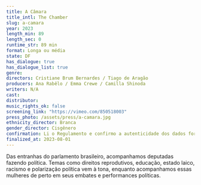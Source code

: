 ```yaml
---
title: A Câmara
title_intl: The Chamber
slug: a-camara
year: 2023
length_min: 89
length_sec: 0
runtime_str: 89 min
format: Longa ou média
state: DF
has_dialogue: true
has_dialogue_list: true
genre: 
directors: Cristiane Brum Bernardes / Tiago de Aragão
producers: Ana Rabêlo / Emma Crewe / Camilla Shinoda
writers: N/A
cast: 
distributor: 
music_rights_ok: false
screening_link: "https://vimeo.com/850518003"
press_photo: /assets/press/a-camara.jpg
ethnicity_director: Branca
gender_director: Cisgênero
confirmation: Li o Regulamento e confirmo a autenticidade dos dados fornecido nesta ficha de inscrição.
finalized_at: 2023-08-01
---
```


Das entranhas do parlamento brasileiro, acompanhamos deputadas fazendo política. Temas como direitos reprodutivos, educação, estado laico, racismo e polarização política vem à tona, enquanto acompanhamos essas mulheres de perto em seus embates e performances políticas.
